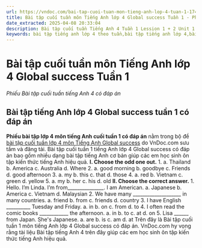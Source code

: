 ```yaml
---
url: https://vndoc.com/bai-tap-cuoi-tuan-mon-tieng-anh-lop-4-tuan-1-174495
title: Bài tập cuối tuần môn Tiếng Anh lớp 4 Global success Tuần 1 - Phiếu Bài tập cuối tuần tiếng Anh 4 có đáp án - VnDoc.com
date_extracted: 2025-04-08 20:33:04
description: Bài tập cuối tuần Tiếng Anh 4 Tuần 1 Lession 1 + 2 Unit 1: Nice to see you again có đáp án gồm nhiều dạng bài tập Tiếng Anh khác nhau giúp các em học sinh lớp 4 ôn tập Tiếng Anh 4 Unit 1 hiệu quả.
keywords: bài tập tiếng anh lớp 4 theo tuần,bài tập tiếng anh lớp 4,bài tập tiếng anh lớp 4 theo unit,bài tập cuối tuần lớp 4,bài tập cuối tuần lớp 4 tuần 1,bài tập cuối tuần lớp 4 tuần 1 môn tiếng anh,bài tập cuối tuần tiếng anh lớp 4,phiếu bài tập cuối tuần lớp 4,phiếu bài tập cuối tuần lớp 4 tuần 1,Đề luyện cuối tuần môn Tiếng Anh lớp 4,bài tập cuối tuần tiếng anh lớp 4 tuần 1,bài tập tiếng anh lớp 4 unit 1 nice to see you again
---
```


# Bài tập cuối tuần môn Tiếng Anh lớp 4 Global success Tuần 1
 _Phiếu Bài tập cuối tuần tiếng Anh 4 có đáp án_
## Bài tập tiếng Anh lớp 4 Global success tuần 1 có đáp án
**Phiếu bài tập lớp 4 môn tiếng Anh cuối tuần 1 có đáp án** nằm trong bộ đề [bài tập cuối tuần lớp 4 môn Tiếng Anh Global success](<https://vndoc.com/bai-tap-cuoi-tuan-tieng-anh-lop4>) do VnDoc.com sưu tầm và đăng tải. Bài tập cuối tuần 1 tiếng Anh lớp 4 Global success có đáp án bao gồm nhiều dạng bài tập tiếng Anh cơ bản giúp các em học sinh ôn tập kiến thức tiếng Anh hiệu quả.
**I. Choose the odd one out.**
1\. a. Thailand b. America c. Australia d. Where
2\. a. good morning b. goodbye c. Friends d. good afternoon
3\. a. my b. this c. that d. those
4\. a. red b. Vietnam c. green d. yellow
5\. a. my b. her c. his d. old
**II. Choose the correct answer.**
1\. Hello. I’m Linda. I’m from\_\_\_\_\_\_\_\_\_\_\_\_\_\_\_. I am American.
a. Japanese b. America c. Vietnam d. Malaysian
2\. We have many \_\_\_\_\_\_\_\_\_\_\_\_\_\_\_\_\_\_\_\_ in many countries.
a. friend b. from c. friends d. country
3\. I have English \_\_\_\_\_\_\_\_\_\_ Tuesday and Friday.
a. in b. on c. from d. to
4\. I often read the comic books \_\_\_\_\_\_\_\_\_\_\_\_ the afternoon.
a. in b. to c. at d. on
5\. Lisa \_\_\_\_\_\_ from Japan. She's Japanese.
a. are b. is c. am d. at
Trên đây là Bài tập cuối tuần 1 môn tiếng Anh lớp 4 Global success có đáp án. VnDoc.com hy vọng rằng tài liệu Bài tập tiếng Anh 4 trên đây giúp các em học sinh ôn tập kiến thức tiếng Anh hiệu quả.
